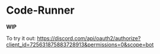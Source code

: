 # Code-Runner
**WIP**

To try it out:
https://discord.com/api/oauth2/authorize?client_id=725631875883728913&permissions=0&scope=bot 